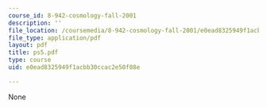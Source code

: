 ```yaml
---
course_id: 8-942-cosmology-fall-2001
description: ''
file_location: /coursemedia/8-942-cosmology-fall-2001/e0ead8325949f1acbb30ccac2e50f08e_ps5.pdf
file_type: application/pdf
layout: pdf
title: ps5.pdf
type: course
uid: e0ead8325949f1acbb30ccac2e50f08e

---
```

None